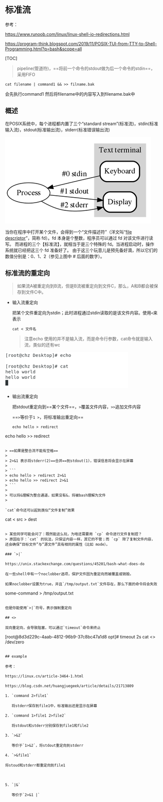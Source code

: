# 标准流

参考：

https://www.runoob.com/linux/linux-shell-io-redirections.html

https://program-think.blogspot.com/2019/11/POSIX-TUI-from-TTY-to-Shell-Programming.html?q=bash&scope=all

[TOC]

> pipeline(管道符)，==将前一个命令的stdout做为后一个命令的stdin==，采用FIFO

```
cat filename | command1 && >> filname.bak
```

会先执行command1 然后将filename中的内容写入到filename.bak中

## 概述

在POSIX系统中，每个进程都内置了三个“standard stream”(标准流)，stdin(标准输入流)，stdout(标准输出流)，stderr(标准错误输出流)

<img src="..\..\..\imgs\_Linux\480px-Stdstreams-notitle.svg.png"/>

当你在程序中打开某个文件，会得到一个“文件描述符”（洋文叫“[file descriptor](https://en.wikipedia.org/wiki/File_descriptor)”，简称 fd）。fd 本身是个整数，程序员可以通过 fd 对该文件进行读写。
而进程的三个【标准流】，就相当于是三个特殊的 fd。当进程启动时，操作系统就已经把这三个 fd 准备好了。
由于这三个玩意儿是预先备好滴，所以它们的数值分别是：0、1、2（参见上图中 # 后面的数字）。

## 标准流的重定向

> 如果流A被重定向到B流，但是B流被重定向到文件C，那么，A和B都会被保存到文件C中。

- 输入流重定向

  把某个文件重定向为stdin；此时进程通过stdin读取的是该文件内容。使用`<`来表示

  ```
  cat < 文件名
  ```

  > 注意echo 使用的并不是输入流，而是命令行参数，cat命令就是输入流，类似的还有wc

<img src="..\..\..\imgs\_Linux\Snipaste_2020-10-11_13-49-37.png"/>

- 输出流重定向

  把stdout重定向到==某个文件==，`>`覆盖文件内容，`>>`追加文件内容

  ==`>`等价于`1 >`，将标准输出重定向==
  
  ```
  echo hello > redirect
echo hello >> redirect
  ```
  
  > ==如果是整合流不能有空格==
  >
  > 2>&1 表示将stderr(2)==合并==到stdout(1)，错误信息将会显示在屏幕
  >
  > ```
  > echo hello > redirect 2>&1
  > echo hello >> redirect 2>&1
  > ```
  >
  > 可以将&理解为整合通道，如果没有&，将被bash理解为文件
  >

`cat`命令还可以起到类似“文件复制”效果

```
cat < src > dest
```

> 某些同学可能会问了：既然能这么玩，为啥还需要用 `cp` 命令进行文件复制捏？
> 原因在于：`cat` 的玩法，只保证内容一样，其它的不管；而 `cp` 除了复制文件内容，还会确保“目标文件”与“源文件”具有相同的属性（比如 mode）。

### `>|`

https://unix.stackexchange.com/questions/45201/bash-what-does-do

在一些shell中有一个noclobber选项，保护文件因为重定向而被覆盖或销毁。

如果noclobber设置为true，并且`/tmp/output.txt`文件存在，那么下面的命令将会失败

```
some-command > /tmp/output.txt
```

但是你能使用`>|`符号，表示强制重定向

## <>

双向重定向，会导致阻塞，可以通过`timeout`命令来终止

```
[root@8d3d229c-4aab-4812-96b9-37c8bc47a1d8 opt]# timeout 2s  cat <> /dev/zero
```

## example

参考：

https://linux.cn/article-3464-1.html

https://blog.csdn.net/huangjuegeek/article/details/21713809

1. `command 2>file1`

   将stderr保存到file1中，标准输出还是显示在屏幕

2. `command 1>file1 2>file2`

   将stdout和stderr分别保存到file1和file2

3. `>&2`

   等价于`1>&2`，将stdout重定向到stderr

4. `>&file1`

将stoud和stderr都重定向到file1



5. `|&`

   等价于`2>&1 |`





